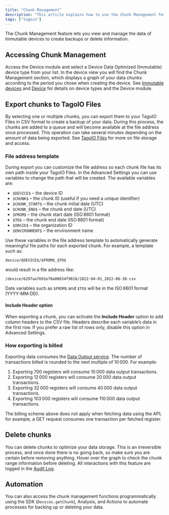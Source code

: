 ```yaml
---
title: "Chunk Management"
description: "This article explains how to use the Chunk Management feature to view, export, and manage immutable device data in TagoIO, including exporting chunks to TagoIO Files and customizing file address templates."
tags: ["tagoio"]
---
```

The Chunk Management feature lets you view and manage the data of Immutable devices to create backups or delete information.

## Accessing Chunk Management

Access the Device module and select a Device Data Optimized (Immutable) device type from your list. In the device view you will find the Chunk Management section, which displays a graph of your data chunks according to the period you chose when creating the device. See [Immutable devices](/docs/tagoio/devices/) and [Device](/docs/tagoio/devices/) for details on device types and the Device module.

<!-- Image placeholder removed for build -->

## Export chunks to TagoIO Files

By selecting one or multiple chunks, you can export them to your TagoIO Files in CSV format to create a backup of your data. During this process, the chunks are added to a queue and will become available at the file address once processed. This operation can take several minutes depending on the amount of data being exported. See [TagoIO Files](/docs/tagoio/files) for more on file storage and access.

### File address template

During export you can customize the file address so each chunk file has its own path inside your TagoIO Files. In the Advanced Settings you can use variables to change the path that will be created. The available variables are:

- `$DEVICE$` – the device ID
- `$CHUNK$` – the chunk ID (useful if you need a unique identifier)
- `$CHUNK_START$` – the chunk initial date (UTC)
- `$CHUNK_END$` – the chunk end date (UTC)
- `$FROM$` – the chunk start date (ISO 8601 format)
- `$TO$` – the chunk end date (ISO 8601 format)
- `$ORGID$` – the organization ID
- `$ENVIRONMENT$` – the environment name

Use these variables in the file address template to automatically generate meaningful file paths for each exported chunk. For example, a template such as:

```
device/$DEVICE$/$FROM$_$TO$
```

would result in a file address like:

```
/device/6297aa7691e70a00654f9816/2022-04-01_2022-06-30.csv
```

Date variables such as `$FROM$` and `$TO$` will be in the ISO 8601 format (YYYY‑MM‑DD).

#### Include Header option

When exporting a chunk, you can activate the **Include Header** option to add column headers to the CSV file. Headers describe each variable’s data in the first row. If you prefer a raw list of rows only, disable this option in Advanced Settings.

### How exporting is billed

Exporting data consumes the [Data Output service](/docs/tagoio/profiles/services/data-output-service.md). The number of transactions billed is rounded to the next multiple of 10 000. For example:

1. Exporting 700 registers will consume 10 000 data output transactions.
2. Exporting 12 000 registers will consume 20 000 data output transactions.
3. Exporting 32 000 registers will consume 40 000 data output transactions.
4. Exporting 103 000 registers will consume 110 000 data output transactions.

The billing scheme above does not apply when fetching data using the API; for example, a GET request consumes one transaction per fetched register.

## Delete chunks

You can delete chunks to optimize your data storage. This is an irreversible process, and once done there is no going back, so make sure you are certain before removing anything. Hover over the graph to check the chunk range information before deleting. All interactions with this feature are logged in the [Audit Log](/docs/tagoio/profiles/audit-log.md).

## Automation

You can also access the chunk management functions programmatically using the SDK (`Devices.getChunk`), Analysis, and Actions to automate processes for backing up or deleting your data.
